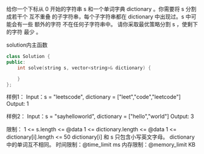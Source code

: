 给你一个下标从 0 开始的字符串 s 和一个单词字典 dictionary 。你需要将 s 分割成若干个 互不重叠 的子字符串，每个子字符串都在 dictionary 中出现过。s 中可能会有一些 额外的字符 不在任何子字符串中。
请你采取最优策略分割 s ，使剩下的字符 最少 。

solution内主函数
```cpp
class Solution {
public:
    int solve(string s, vector<string>& dictionary) {

    }
};
```

样例1：
Input：s = "leetscode", dictionary = ["leet","code","leetcode"]
Output: 1

样例2：
Input：s = "sayhelloworld", dictionary = ["hello","world"]
Output: 3

限制：
1 <= s.length <= @data
1 <= dictionary.length <= @data
1 <= dictionary[i].length <= 50
dictionary[i] 和 s 只包含小写英文字母。
dictionary 中的单词互不相同。
时间限制：@time_limit ms
内存限制：@memory_limit KB